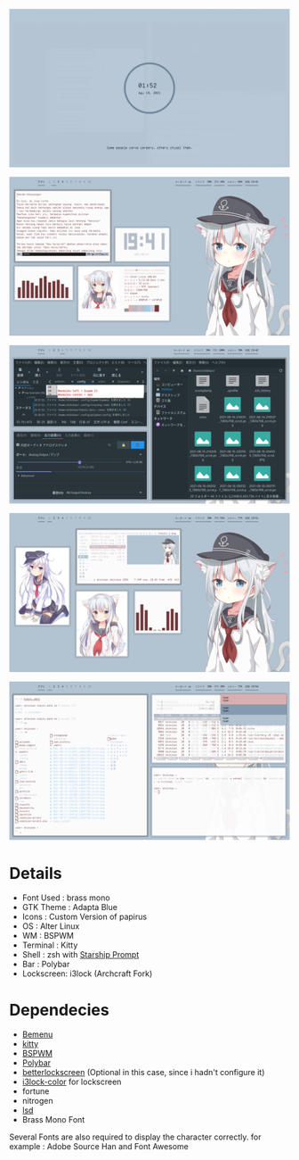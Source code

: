 ![enter image description here](https://github.com/shikikan-neko08/hibiki-dots/blob/main/assets/VirtualBox_Alter%20Linux%20bspwm_19_08_2021_01_52_13.png)

![enter image description here](https://github.com/shikikan-neko08/hibiki-dots/blob/main/assets/2021-08-17-194139_1360x768_scrot.png) 

![enter image description here](https://github.com/shikikan-neko08/hibiki-dots/blob/main/assets/2021-08-17-194205_1360x768_scrot.png)  
      
![enter image description here](https://github.com/shikikan-neko08/hibiki-dots/blob/main/assets/2021-08-17-195102_1360x768_scrot.png)      

![enter image description here](https://github.com/shikikan-neko08/hibiki-dots/blob/main/assets/2021-08-17-195451_1360x768_scrot.png) 

 

# Details
* Font Used : brass mono
* GTK Theme : Adapta Blue
* Icons     : Custom Version of papirus
* OS        : Alter Linux
* WM        : BSPWM
* Terminal  : Kitty
* Shell     : zsh with [Starship Prompt](https://starship.rs/) 
* Bar       : Polybar
* Lockscreen: i3lock (Archcraft Fork)

# Dependecies
 * [Bemenu](https://github.com/Cloudef/bemenu)
 * [kitty](https://github.com/kovidgoyal/kitty)
 * [BSPWM](https://github.com/baskerville/bspwm)
 * [Polybar](https://github.com/polybar/polybar)
 * [betterlockscreen](https://github.com/pavanjadhaw/betterlockscreen) (Optional in this case, since i hadn't configure it)
 * [i3lock-color](https://github.com/Raymo111/i3lock-color) for lockscreen 
 * fortune       
 * nitrogen 
 * [lsd](https://github.com/Peltoche/lsd) 
 * Brass Mono Font

 Several Fonts are also required to display the character correctly. for example : Adobe Source Han and Font Awesome     




